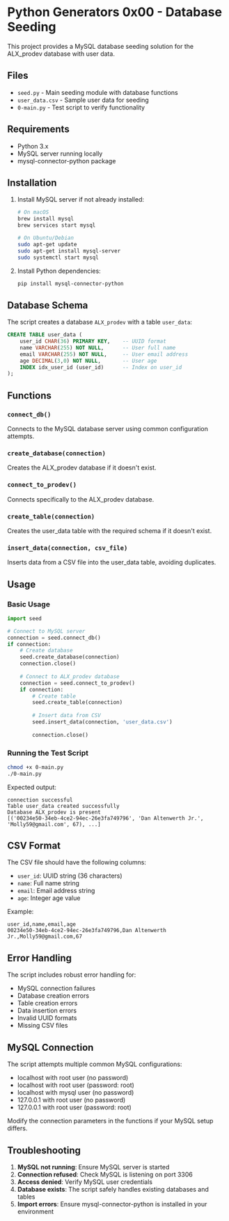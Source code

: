# Python Generators 0x00 - Database Seeding

This project provides a MySQL database seeding solution for the ALX_prodev database with user data.

## Files

- `seed.py` - Main seeding module with database functions
- `user_data.csv` - Sample user data for seeding
- `0-main.py` - Test script to verify functionality

## Requirements

- Python 3.x
- MySQL server running locally
- mysql-connector-python package

## Installation

1. Install MySQL server if not already installed:
   ```bash
   # On macOS
   brew install mysql
   brew services start mysql
   
   # On Ubuntu/Debian
   sudo apt-get update
   sudo apt-get install mysql-server
   sudo systemctl start mysql
   ```

2. Install Python dependencies:
   ```bash
   pip install mysql-connector-python
   ```

## Database Schema

The script creates a database `ALX_prodev` with a table `user_data`:

```sql
CREATE TABLE user_data (
    user_id CHAR(36) PRIMARY KEY,    -- UUID format
    name VARCHAR(255) NOT NULL,      -- User full name
    email VARCHAR(255) NOT NULL,     -- User email address
    age DECIMAL(3,0) NOT NULL,       -- User age
    INDEX idx_user_id (user_id)      -- Index on user_id
);
```

## Functions

### `connect_db()`
Connects to the MySQL database server using common configuration attempts.

### `create_database(connection)`
Creates the ALX_prodev database if it doesn't exist.

### `connect_to_prodev()`
Connects specifically to the ALX_prodev database.

### `create_table(connection)`
Creates the user_data table with the required schema if it doesn't exist.

### `insert_data(connection, csv_file)`
Inserts data from a CSV file into the user_data table, avoiding duplicates.

## Usage

### Basic Usage

```python
import seed

# Connect to MySQL server
connection = seed.connect_db()
if connection:
    # Create database
    seed.create_database(connection)
    connection.close()
    
    # Connect to ALX_prodev database
    connection = seed.connect_to_prodev()
    if connection:
        # Create table
        seed.create_table(connection)
        
        # Insert data from CSV
        seed.insert_data(connection, 'user_data.csv')
        
        connection.close()
```

### Running the Test Script

```bash
chmod +x 0-main.py
./0-main.py
```

Expected output:
```
connection successful
Table user_data created successfully
Database ALX_prodev is present 
[('00234e50-34eb-4ce2-94ec-26e3fa749796', 'Dan Altenwerth Jr.', 'Molly59@gmail.com', 67), ...]
```

## CSV Format

The CSV file should have the following columns:
- `user_id`: UUID string (36 characters)
- `name`: Full name string
- `email`: Email address string
- `age`: Integer age value

Example:
```csv
user_id,name,email,age
00234e50-34eb-4ce2-94ec-26e3fa749796,Dan Altenwerth Jr.,Molly59@gmail.com,67
```

## Error Handling

The script includes robust error handling for:
- MySQL connection failures
- Database creation errors
- Table creation errors
- Data insertion errors
- Invalid UUID formats
- Missing CSV files

## MySQL Connection

The script attempts multiple common MySQL configurations:
- localhost with root user (no password)
- localhost with root user (password: root)
- localhost with mysql user (no password)
- 127.0.0.1 with root user (no password)
- 127.0.0.1 with root user (password: root)

Modify the connection parameters in the functions if your MySQL setup differs.

## Troubleshooting

1. **MySQL not running**: Ensure MySQL server is started
2. **Connection refused**: Check MySQL is listening on port 3306
3. **Access denied**: Verify MySQL user credentials
4. **Database exists**: The script safely handles existing databases and tables
5. **Import errors**: Ensure mysql-connector-python is installed in your environment

